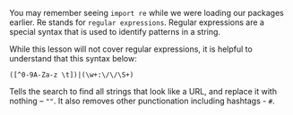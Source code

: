 <!--title={Using Regular Expressions}-->

You may remember seeing ```import re``` while we were loading our packages earlier. Re stands for ```regular expressions```. Regular expressions are a special syntax that is used to identify patterns in a string.

While this lesson will not cover regular expressions, it is helpful to understand that this syntax below:

```
([^0-9A-Za-z \t])|(\w+:\/\/\S+)
```

Tells the search to find all strings that look like a URL, and replace it with nothing – `""`. It also removes other punctionation including hashtags - `#`. 

